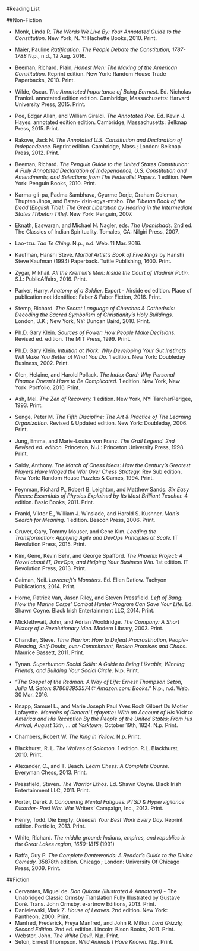 ﻿#Reading List

##Non-Fiction 
- Monk, Linda R. *The Words We Live By: Your Annotated Guide to the Constitution.* New York, N. Y: Hachette Books, 2010. Print.

- Maier, Pauline *Ratification: The People Debate the Constitution, 1787-1788* N.p., n.d., 12 Aug. 2016.

- Beeman, Richard. Plain, *Honest Men: The Making of the American Constitution.* Reprint edition. New York: Random House Trade Paperbacks, 2010. Print.

- Wilde, Oscar. *The Annotated Importance of Being Earnest.* Ed. Nicholas Frankel. annotated edition edition. Cambridge, Massachusetts: Harvard University Press, 2015. Print.

- Poe, Edgar Allan, and William Giraldi. *The Annotated Poe.* Ed. Kevin J. Hayes. annotated edition edition. Cambridge, Massachusetts: Belknap Press, 2015. Print.

- Rakove, Jack N. *The Annotated U.S. Constitution and Declaration of Independence.* Reprint edition. Cambridge, Mass.; London: Belknap Press, 2012. Print.

- Beeman, Richard. *The Penguin Guide to the United States Constitution: A Fully Annotated Declaration of Independence, U.S. Constitution and Amendments, and Selections from The Federalist Papers.* 1 edition. New York: Penguin Books, 2010. Print.

- Karma-gli-pa, Padma Sambhava, Gyurme Dorje, Graham Coleman, Thupten Jinpa, and Bstan-'dzin-rgya-mtsho. *The Tibetan Book of the Dead [English Title]: The Great Liberation by Hearing in the Intermediate States [Tibetan Title].* New York: Penguin, 2007.
- Eknath, Easwaran, and Michael N. Nagler, eds. *The Upanishads.* 2nd ed. The Classics of Indian Spirituality. Tomales, CA: Nilgiri Press, 2007.
- Lao-tzu. *Tao Te Ching.* N.p., n.d. Web. 11 Mar. 2016.
- Kaufman, Hanshi Steve. *Martial Artist’s Book of Five Rings* by Hanshi Steve Kaufman (1994) Paperback. Tuttle Publishing, 1600. Print.
- Zygar, Mikhail. *All the Kremlin’s Men: Inside the Court of Vladimir Putin.* S.l.: PublicAffairs, 2016. Print.
- Parker, Harry. *Anatomy of a Soldier.* Export - Airside ed edition. Place of publication not identified: Faber & Faber Fiction, 2016. Print.
- Stemp, Richard. *The Secret Language of Churches & Cathedrals: Decoding the Sacred Symbolism of Christianity’s Holy Buildings.* London, U.K.; New York, NY: Duncan Baird, 2010. Print.
- Ph.D, Gary Klein. *Sources of Power: How People Make Decisions.* Revised ed. edition. The MIT Press, 1999. Print.
- Ph.D, Gary Klein. *Intuition at Work: Why Developing Your Gut Instincts Will Make You Better at What You Do.* 1 edition. New York: Doubleday Business, 2002. Print.
- Olen, Helaine, and Harold Pollack. *The Index Card: Why Personal Finance Doesn’t Have to Be Complicated.* 1 edition. New York, New York: Portfolio, 2016. Print.
- Ash, Mel. *The Zen of Recovery.* 1 edition. New York, NY: TarcherPerigee, 1993. Print.
- Senge, Peter M. *The Fifth Discipline: The Art & Practice of The Learning Organization.* Revised & Updated edition. New York: Doubleday, 2006. Print.
- Jung, Emma, and Marie-Louise von Franz. *The Grail Legend. 2nd Revised ed. edition.* Princeton, N.J.: Princeton University Press, 1998. Print.
- Saidy, Anthony. *The March of Chess Ideas: How the Century’s Greatest Players Have Waged the War Over Chess Strategy.* Rev Sub edition. New York: Random House Puzzles & Games, 1994. Print.
- Feynman, Richard P., Robert B. Leighton, and Matthew Sands. *Six Easy Pieces: Essentials of Physics Explained by Its Most Brilliant Teacher.* 4 edition. Basic Books, 2011. Print.
- Frankl, Viktor E., William J. Winslade, and Harold S. Kushner. *Man’s Search for Meaning.* 1 edition. Beacon Press, 2006. Print.
- Gruver, Gary, Tommy Mouser, and Gene Kim. *Leading the Transformation: Applying Agile and DevOps Principles at Scale.* IT Revolution Press, 2015. Print.
- Kim, Gene, Kevin Behr, and George Spafford. *The Phoenix Project: A Novel about IT, DevOps, and Helping Your Business Win.* 1st edition. IT Revolution Press, 2013. Print.
- Gaiman, Neil. *Lovecraft’s Monsters.* Ed. Ellen Datlow. Tachyon Publications, 2014. Print.
- Horne, Patrick Van, Jason Riley, and Steven Pressfield. *Left of Bang: How the Marine Corps’ Combat Hunter Program Can Save Your Life.* Ed. Shawn Coyne. Black Irish Entertainment LLC, 2014. Print.
- Micklethwait, John, and Adrian Wooldridge. *The Company: A Short History of a Revolutionary Idea.* Modern Library, 2003. Print.
- Chandler, Steve. *Time Warrior: How to Defeat Procrastination, People-Pleasing, Self-Doubt, over-Commitment, Broken Promises and Chaos.* Maurice Bassett, 2011. Print.
- Tynan. *Superhuman Social Skills: A Guide to Being Likeable, Winning Friends, and Building Your Social Circle.* N.p. Print.
- *“The Gospel of the Redman: A Way of Life: Ernest Thompson Seton, Julia M. Seton: 9780839535744: Amazon.com: Books.”* N.p., n.d. Web. 30 Mar. 2016.
- Knapp, Samuel L., and Marie Joseph Paul Yves Roch Gilbert Du Motier Lafayette. *Memoirs of General Lafayette : With an Account of His Visit to America and His Reception By the People of the United States; From His Arrival, August 15th, ... at Yorktown,* October 19th, 1824. N.p. Print.
- Chambers, Robert W. *The King in Yellow.* N.p. Print.
- Blackhurst, R. L. *The Wolves of Solomon.* 1 edition. R.L. Blackhurst, 2010. Print.
- Alexander, C., and T. Beach. *Learn Chess: A Complete Course.* Everyman Chess, 2013. Print.
- Pressfield, Steven. *The Warrior Ethos.* Ed. Shawn Coyne. Black Irish Entertainment LLC, 2011. Print.
- Porter, Derek J. *Conquering Mental Fatigues: PTSD & Hypervigilance Disorder- Post War.* War Writers’ Campaign, Inc., 2013. Print.
- Henry, Todd. Die Empty: *Unleash Your Best Work Every Day.* Reprint edition. Portfolio, 2013. Print.
- White, Richard. *The middle ground: Indians, empires, and republics in the Great Lakes region, 1650-1815* (1991)
- Raffa, Guy P. *The Complete Danteworlds: A Reader’s Guide to the Divine Comedy.* 35878th edition. Chicago ; London: University Of Chicago Press, 2009. Print.




##Fiction
- Cervantes, Miguel de. *Don Quixote (illustrated & Annotated)* - The Unabridged Classic Ormsby Translation Fully Illustrated by Gustave Doré. Trans. John Ormsby. e-artnow Editions, 2013. Print.
- Danielewski, Mark Z. *House of Leaves.* 2nd edition. New York: Pantheon, 2000. Print.
- Manfred, Frederick, Freya Manfred, and John R. Milton. *Lord Grizzly, Second Edition.* 2nd ed. edition. Lincoln: Bison Books, 2011. Print.
- Webster, John. *The White Devil.* N.p. Print.
- Seton, Ernest Thompson. *Wild Animals I Have Known.* N.p. Print.


 

